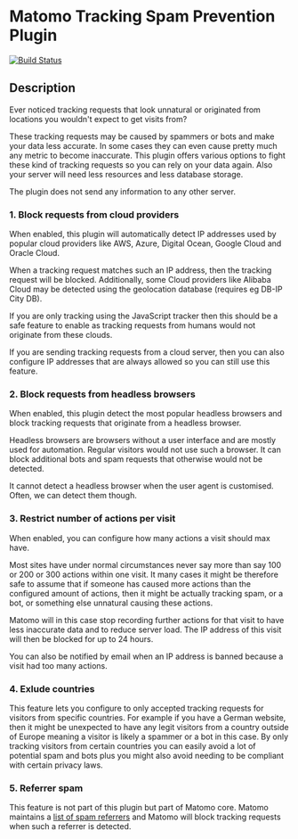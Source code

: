 # Matomo Tracking Spam Prevention Plugin

[![Build Status](https://travis-ci.com/matomo-org/plugin-TrackingSpamPrevention.svg?branch=4.x-dev)](https://travis-ci.com/matomo-org/plugin-TrackingSpamPrevention)

## Description

Ever noticed tracking requests that look unnatural or originated from locations you wouldn't expect to get visits from?

These tracking requests may be caused by spammers or bots and make your data less accurate. In some cases they can even
cause pretty much any metric to become inaccurate. This plugin offers various options to fight these kind of tracking requests
so you can rely on your data again. Also your server will need less resources and less database storage.

The plugin does not send any information to any other server.

### 1. Block requests from cloud providers

When enabled, this plugin will automatically detect IP addresses used by popular cloud providers like AWS, Azure, Digital Ocean, Google Cloud and Oracle Cloud.

When a tracking request matches such an IP address, then the tracking request will be blocked. Additionally, some Cloud providers like Alibaba Cloud may be detected using the geolocation database (requires eg DB-IP City DB).

If you are only tracking using the JavaScript tracker then this should be a safe feature to enable as tracking requests from humans would not originate from these clouds.

If you are sending tracking requests from a cloud server, then you can also configure IP addresses that are always allowed so you can still use this feature.

### 2. Block requests from headless browsers

When enabled, this plugin detect the most popular headless browsers and block tracking requests that originate from a headless browser.

Headless browsers are browsers without a user interface and are mostly used for automation. Regular visitors would not use such a browser. It can block additional bots and spam requests that otherwise would not be detected.

It cannot detect a headless browser when the user agent is customised. Often, we can detect them though.

### 3. Restrict number of actions per visit

When enabled, you can configure how many actions a visit should max have. 

Most sites have under normal circumstances never say more than say 100 or 200 or 300 actions within one visit. It many cases it might be therefore safe to assume that if someone has caused more actions than the configured amount of actions, then it might be actually tracking spam, or a bot, or something else unnatural causing these actions. 

Matomo will in this case stop recording further actions for that visit to have less inaccurate data and to reduce server load. The IP address of this visit will then be blocked for up to 24 hours.

You can also be notified by email when an IP address is banned because a visit had too many actions. 

### 4. Exlude countries

This feature lets you configure to only accepted tracking requests for visitors from specific countries. For example if you have a German website, then it might be unexpected to have any legit visitors from a country outside of Europe meaning a visitor is likely a spammer or a bot in this case. By only tracking visitors from certain countries you can easily avoid a lot of potential spam and bots plus you might also avoid needing to be compliant with certain privacy laws.

### 5. Referrer spam

This feature is not part of this plugin but part of Matomo core.
Matomo maintains a [list of spam referrers](https://matomo.org/blog/2015/05/stopping-referrer-spam/) and Matomo will block tracking requests when such a referrer is detected.
